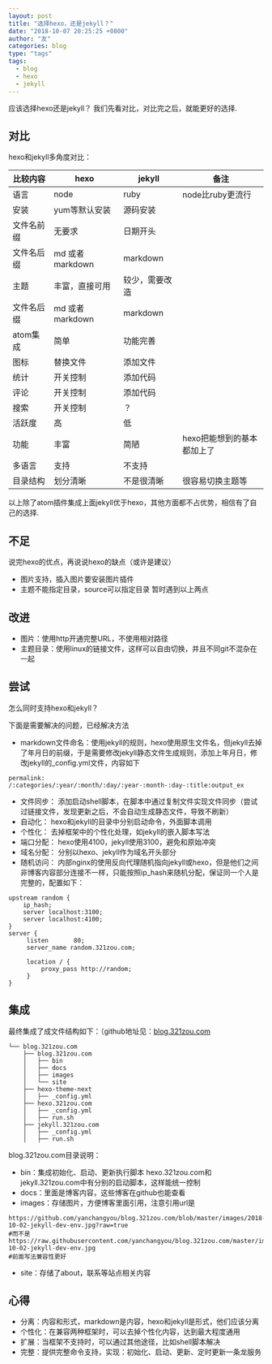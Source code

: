 ```yaml
---
layout: post
title: "选择hexo，还是jekyll？"
date: "2018-10-07 20:25:25 +0800"
author: "友"
categories: blog
type: "tags"
tags:
  - blog
  - hexo
  - jekyll
---
```


应该选择hexo还是jekyll？ 我们先看对比，对比完之后，就能更好的选择.

## 对比
hexo和jekyll多角度对比：

|   比较内容    |    hexo    |    jekyll    |   备注  |
|--------------|-----------|--------------|--------------|
|  语言 | node | ruby | node比ruby更流行 |
|  安装 | yum等默认安装 | 源码安装 |   |
|  文件名前缀 | 无要求 | 日期开头 |   |
|  文件名后缀 | md 或者 markdown | markdown |   |
|  主题 | 丰富，直接可用 | 较少，需要改造 |   |
|  文件名后缀 | md 或者 markdown | markdown |   |
|  atom集成 | 简单 | 功能完善 | |
|  图标 | 替换文件 | 添加文件| |
|  统计 | 开关控制 | 添加代码 |   |
|  评论 | 开关控制 | 添加代码 |  |
|  搜索 | 开关控制 | ？ | |
|  活跃度| 高   | 低|  |
|  功能 | 丰富 | 简陋 | hexo把能想到的基本都加上了 |
| 多语言 | 支持 | 不支持| |
| 目录结构 | 划分清晰 | 不是很清晰|很容易切换主题等|

以上除了atom插件集成上面jekyll优于hexo，其他方面都不占优势，相信有了自己的选择.

## 不足
说完hexo的优点，再说说hexo的缺点（或许是建议）
- 图片支持，插入图片要安装图片插件
- 主题不能指定目录，source可以指定目录
暂时遇到以上两点

## 改进
- 图片：使用http开通完整URL，不使用相对路径
- 主题目录：使用linux的链接文件，这样可以自由切换，并且不同git不混杂在一起

## 尝试
怎么同时支持hexo和jekyll？

下面是需要解决的问题，已经解决方法
- markdown文件命名：使用jekyll的规则，hexo使用原生文件名，但jekyll去掉了年月日的前缀，于是需要修改jekyll静态文件生成规则，添加上年月日，修改jekyll的_config.yml文件，内容如下
```
permalink: /:categories/:year/:month/:day/:year-:month-:day-:title:output_ex
```
- 文件同步： 添加启动shell脚本，在脚本中通过复制文件实现文件同步（尝试过链接文件，发现更新之后，不会自动生成静态文件，导致不刷新）
- 自动化： hexo和jekyll的目录中分别启动命令，外面脚本调用
- 个性化： 去掉框架中的个性化处理，如jekyll的嵌入脚本写法
- 端口分配： hexo使用4100，jekyll使用3100，避免和原始冲突
- 域名分配： 分别以hexo、jekyll作为域名开头部分
- 随机访问： 内部nginx的使用反向代理随机指向jekyll或hexo，但是他们之间非博客内容部分连接不一样，只能按照ip_hash来随机分配，保证同一个人是完整的，配置如下：
```
upstream random {
    ip_hash;
    server localhost:3100;
    server localhost:4100;
}
server {
     listen       80;
     server_name random.321zou.com;

     location / {
         proxy_pass http://random;
     }
}
```

## 集成
最终集成了成文件结构如下：（github地址见：[blog.321zou.com](https://github.com/yanchangyou/blog.321zou.com)
```
└── blog.321zou.com
    ├── blog.321zou.com
    │   ├── bin
    │   ├── docs
    │   ├── images
    │   └── site
    ├── hexo-theme-next
    │   ├── _config.yml
    ├── hexo.321zou.com
    │   ├── _config.yml
    │   ├── run.sh
    ├── jekyll.321zou.com
    │   ├── _config.yml
    │   ├── run.sh
```
blog.321zou.com目录说明：
- bin：集成初始化、启动、更新执行脚本
hexo.321zou.com和jekyll.321zou.com中有分别的启动脚本，这样能统一控制
- docs：里面是博客内容，这些博客在github也能查看
- images：存储图片，方便博客里面引用，注意引用url是
```
https://github.com/yanchangyou/blog.321zou.com/blob/master/images/2018-10-02-jekyll-dev-env.jpg?raw=true
#而不是
https://raw.githubusercontent.com/yanchangyou/blog.321zou.com/master/images/2018-10-02-jekyll-dev-env.jpg
#前面写法兼容性更好
```
- site：存储了about，联系等站点相关内容

## 心得
- 分离：内容和形式，markdown是内容，hexo和jekyll是形式，他们应该分离
- 个性化：在兼容两种框架时，可以去掉个性化内容，达到最大程度通用
- 扩展：当框架不支持时，可以通过其他途径，比如shell脚本解决
- 完整：提供完整命令支持，实现：初始化、启动、更新、定时更新一条龙服务
